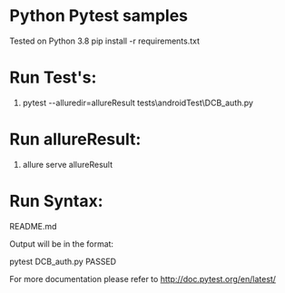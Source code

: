 Python Pytest samples
==============

Tested on Python 3.8
pip install -r requirements.txt

# Run Test's:
1) pytest --alluredir=allureResult tests\androidTest\DCB_auth.py

# Run allureResult:
1) allure serve allureResult

# Run Syntax:
README.md

Output will be in the format:

pytest DCB_auth.py PASSED  

For more documentation please refer to http://doc.pytest.org/en/latest/
